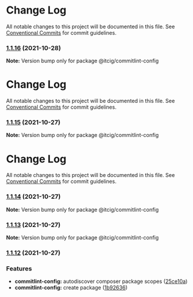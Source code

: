 # Change Log

All notable changes to this project will be documented in this file.
See [Conventional Commits](https://conventionalcommits.org) for commit guidelines.

### [1.1.16](https://github.com/itcig/itcig/compare/@itcig/commitlint-config@1.1.15...@itcig/commitlint-config@1.1.16) (2021-10-28)

**Note:** Version bump only for package @itcig/commitlint-config





# Change Log

All notable changes to this project will be documented in this file. See
[Conventional Commits](https://conventionalcommits.org) for commit guidelines.

### [1.1.15](https://github.com/itcig/itcig/compare/@itcig/commitlint-config@1.1.14...@itcig/commitlint-config@1.1.15) (2021-10-27)

**Note:** Version bump only for package @itcig/commitlint-config

# Change Log

All notable changes to this project will be documented in this file. See
[Conventional Commits](https://conventionalcommits.org) for commit guidelines.

### [1.1.14](https://github.com/itcig/itcig/compare/@itcig/commitlint-config@1.1.13...@itcig/commitlint-config@1.1.14) (2021-10-27)

**Note:** Version bump only for package @itcig/commitlint-config

### [1.1.13](https://github.com/itcig/itcig/compare/@itcig/commitlint-config@1.1.12...@itcig/commitlint-config@1.1.13) (2021-10-27)

**Note:** Version bump only for package @itcig/commitlint-config

### [1.1.12](https://github.com/itcig/itcig/compare/@itcig/commitlint-config@1.1.12...@itcig/commitlint-config@1.1.12) (2021-10-27)

### Features

- **commitlint-config:** autodiscover composer package scopes
  ([25ce10a](https://github.com/itcig/itcig/commit/25ce10ad1a85482a35232efeb6d10a70a0f3a736))
- **commitlint-config:** create package
  ([1b92636](https://github.com/itcig/itcig/commit/1b9263628972b8f06bc219529cdc9c011bdc4622))
